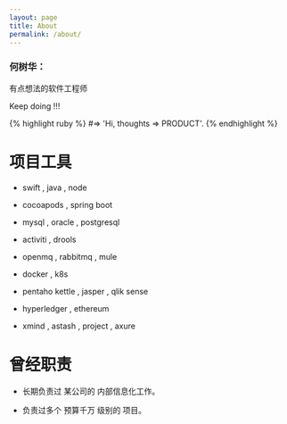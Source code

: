 ```yaml
---
layout: page
title: About
permalink: /about/
---
```


### 何树华：

有点想法的软件工程师

Keep doing !!!

{% highlight ruby %}
#=> 'Hi, thoughts => PRODUCT'.
{% endhighlight %}

# 项目工具

- swift , java , node

- cocoapods , spring boot 

- mysql , oracle , postgresql 

- activiti , drools 

- openmq , rabbitmq , mule 

- docker , k8s

- pentaho kettle , jasper , qlik sense 

- hyperledger , ethereum

- xmind , astash , project , axure  

# 曾经职责

- 长期负责过 某公司的 内部信息化工作。

- 负责过多个 预算千万 级别的 项目。






